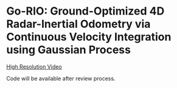 # Go-RIO: Ground-Optimized 4D Radar-Inertial Odometry via Continuous Velocity Integration using Gaussian Process

[High Resolution Video](https://youtu.be/0FnJ_BZe3vo)

Code will be available after review process.
